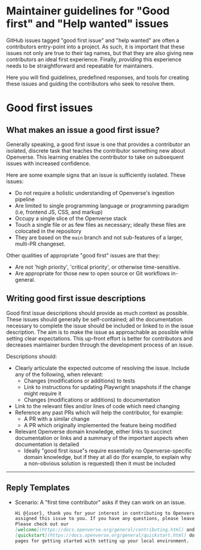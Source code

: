 # Maintainer guidelines for "Good first" and "Help wanted" issues

GitHub issues tagged "good first issue" and "help wanted" are often a
contributors entry-point into a project. As such, it is important that these
issues not only are true to their tag names, but that they are also giving new
contributors an ideal first experience. Finally, _providing_ this experience
needs to be straightforward and repeatable for maintainers.

Here you will find guidelines, predefined responses, and tools for creating
these issues and guiding the contributors who seek to resolve them.

# Good first issues

## What makes an issue a good first issue?

Generally speaking, a good first issue is one that provides a contributor an
isolated, discrete task that teaches the contributor something new about
Openverse. This learning enables the contributor to take on subsequent issues
with increased confidence.

Here are some example signs that an issue is sufficiently isolated. These
issues:

- Do not require a holistic understanding of Openverse's ingestion pipeline
- Are limited to single programming language or programming paradigm (i.e,
  frontend JS, CSS, and markup)
- Occupy a single slice of the Openverse stack
- Touch a single file or as few files as necessary; ideally these files are
  colocated in the repository
- They are based on the `main` branch and not sub-features of a larger, multi-PR
  changeset.

Other qualities of appropriate "good first" issues are that they:

- Are not 'high priority', 'critical priority', or otherwise time-sensitive.
- Are appropriate for those new to open source or Git workflows in-general.

## Writing good first issue descriptions

Good first issue descriptions should provide as much context as possible. These
issues should generally be self-contained; all the documentation necessary to
complete the issue should be included or linked to in the issue description. The
aim is to make the issue as approachable as possible while setting clear
expectations. This up-front effort is better for contributors and decreases
maintainer burden through the development process of an issue.

Descriptions should:

- Clearly articulate the expected outcome of resolving the issue. Include any of the following, when relevant:
  - Changes (modifications or additions) to tests
  - Link to instructions for updating Playwright snapshots if the change might require it
  - Changes (modifications or additions) to documentation
- Link to the relevant files and/or lines of code which need changing
- Reference any past PRs which will help the contributor, for example:
  - A PR with a similar change
  - A PR which originally implemented the feature being modified
- Relevant Openverse domain knowledge, either links to succinct documentation or links and a summary of the important aspects when documentation is detailed
  - Ideally "good first issue"s require essentially no Openverse-specific domain knowledge, but if they at all do (for example, to explain why a non-obvious solution is requested) then it must be included
---

## Reply Templates

- Scenario: A "first time contributor" asks if they can work on an issue.

  ```md
  Hi @{user}, thank you for your interest in contributing to Openverse! I've
  assigned this issue to you. If you have any questions, please leave them here.
  Please check out our
  [welcome](https://docs.openverse.org/general/contributing.html) and
  [quickstart](https://docs.openverse.org/general/quickstart.html) documentation
  pages for getting started with setting up your local environment.
  ```
